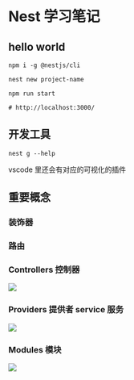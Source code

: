 # Nest 学习笔记

## hello world

```shell
npm i -g @nestjs/cli

nest new project-name

npm run start

# http://localhost:3000/
```

## 开发工具

```
nest g --help
```

vscode 里还会有对应的可视化的插件

## 重要概念

### 装饰器

### 路由

### Controllers 控制器

![](https://docs.nestjs.com/assets/Controllers_1.png)

### Providers 提供者 service 服务

![](https://docs.nestjs.com/assets/Components_1.png)

### Modules 模块

![](https://docs.nestjs.com/assets/Modules_1.png)
